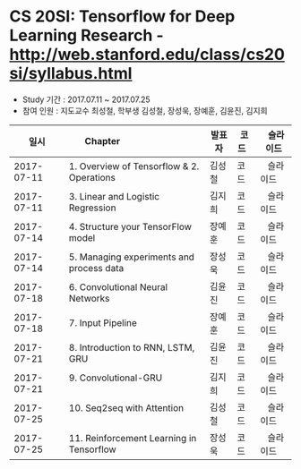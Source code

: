 # CS 20SI: Tensorflow for Deep Learning Research - http://web.stanford.edu/class/cs20si/syllabus.html

- Study 기간 : 2017.07.11 ~ 2017.07.25
- 참여 인원 : 지도교수 최성철, 학부생 김성철, 장성욱, 장예훈, 김윤진, 김지희



|     일시     | Chapter                                            |발표자  | 코드   |    슬라이드  |
|--------------|----------------------------------------------------|-------|--------|-------------|
|2017-07-11    | 1. Overview of Tensorflow & 2. Operations          |김성철  | 코드   |   슬라이드   |
|2017-07-11    | 3. Linear and Logistic Regression                  |김지희  | 코드   |   슬라이드   |
|2017-07-14    | 4. Structure your TensorFlow model                 |장예훈  | 코드   |   슬라이드   |
|2017-07-14    | 5. Managing experiments and process data           |장성욱  | 코드   |   슬라이드   |
|2017-07-18    | 6. Convolutional Neural Networks                   |김윤진  | 코드   |   슬라이드   |
|2017-07-18    | 7. Input Pipeline                                  |장예훈  | 코드   |   슬라이드   |
|2017-07-21    | 8. Introduction to RNN, LSTM, GRU                  |김윤진  | 코드   |   슬라이드   |
|2017-07-21    | 9. Convolutional-GRU                               |김지희  | 코드   |   슬라이드   |
|2017-07-25    | 10. Seq2seq with Attention                         |김성철  | 코드   |   슬라이드   |
|2017-07-25    | 11. Reinforcement Learning in Tensorflow           |장성욱  | 코드   |   슬라이드   |
